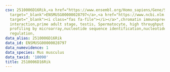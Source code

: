 ```yaml
---
csv: 2510006D16Rik,<a href="https://www.ensembl.org/Homo_sapiens/Gene/Summary?db=core;g=ENSMUSG00000028797"
  target="_blank">ENSMUSG00000028797</a>,<a href="https://www.ncbi.nlm.nih.gov/pubmed/23834426"
  target="_blank"><i class="fas fa-file"></i></a>",chromatin immunoprecipitation assay,direct
  interaction,prime adult stage, testis, Spermatocyte, high throughput transcription
  profiling by microarray,nucleotide sequence identification,nucleotide sequence identification,transcriptional
  regulation,
data_alias: 2510006D16Rik
data_id: ENSMUSG00000028797
data_numevidence: 1
data_species: Mus musculus
data_taxid: '10090'
title: 2510006D16Rik
---
```

